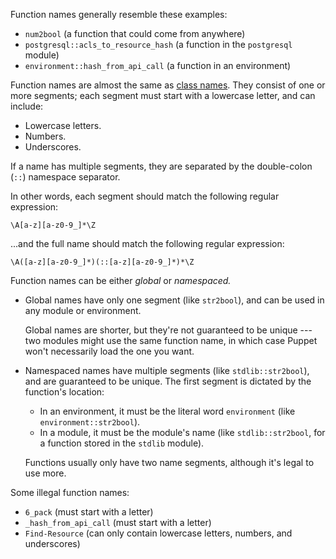 Function names generally resemble these examples:

* `num2bool` (a function that could come from anywhere)
* `postgresql::acls_to_resource_hash` (a function in the `postgresql` module)
* `environment::hash_from_api_call` (a function in an environment)

Function names are almost the same as [class names](./lang_reserved.html#classes-and-defined-resource-types). They consist of one or more segments; each segment must start with a lowercase letter, and can include:

* Lowercase letters.
* Numbers.
* Underscores.

If a name has multiple segments, they are separated by the double-colon (`::`) namespace separator.

In other words, each segment should match the following regular expression:

    \A[a-z][a-z0-9_]*\Z

...and the full name should match the following regular expression:

    \A([a-z][a-z0-9_]*)(::[a-z][a-z0-9_]*)*\Z

Function names can be either _global_ or _namespaced._

* Global names have only one segment (like `str2bool`), and can be used in any module or environment.

    Global names are shorter, but they're not guaranteed to be unique --- two modules might use the same function name, in which case Puppet won't necessarily load the one you want.
* Namespaced names have multiple segments (like `stdlib::str2bool`), and are guaranteed to be unique. The first segment is dictated by the function's location:
    * In an environment, it must be the literal word `environment` (like `environment::str2bool`).
    * In a module, it must be the module's name (like `stdlib::str2bool`, for a function stored in the `stdlib` module).

    Functions usually only have two name segments, although it's legal to use more.

Some illegal function names:

* `6_pack` (must start with a letter)
* `_hash_from_api_call` (must start with a letter)
* `Find-Resource` (can only contain lowercase letters, numbers, and underscores)
